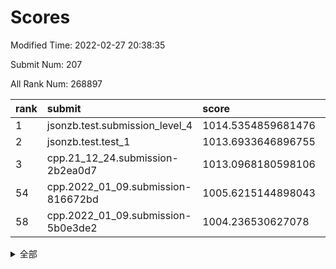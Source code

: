 # Scores

Modified Time: 2022-02-27 20:38:35

Submit Num: 207

All Rank Num: 268897

| rank |               submit               |       score        |       sigma        | pk_num |
| :--- | :--------------------------------- | :----------------- | :----------------- | :----- |
| 1    | jsonzb.test.submission_level_4     | 1014.5354859681476 | 0.8427451576613384 | 5192   |
| 2    | jsonzb.test.test_1                 | 1013.6933646896755 | 0.8274395774536333 | 5197   |
| 3    | cpp.21_12_24.submission-2b2ea0d7   | 1013.0968180598106 | 0.810490977606129  | 5194   |
| 54   | cpp.2022_01_09.submission-816672bd | 1005.6215144898043 | 0.7153404715162919 | 5200   |
| 58   | cpp.2022_01_09.submission-5b0e3de2 | 1004.236530627078  | 0.7179769262121787 | 5193   |


<details>
<summary>全部</summary>

| rank |                 submit                 |       score        |       sigma        | pk_num |
| :--- | :------------------------------------- | :----------------- | :----------------- | :----- |
| 1    | jsonzb.test.submission_level_4         | 1014.5354859681476 | 0.8427451576613384 | 5192   |
| 2    | jsonzb.test.test_1                     | 1013.6933646896755 | 0.8274395774536333 | 5197   |
| 3    | cpp.21_12_24.submission-2b2ea0d7       | 1013.0968180598106 | 0.810490977606129  | 5194   |
| 4    | gobigger.level_3.submission_level_3_38 | 1011.3767440293465 | 0.7655658831788094 | 5198   |
| 5    | gobigger.level_3.submission_level_3_19 | 1011.1393304284117 | 0.7586718150669999 | 5199   |
| 6    | gobigger.level_3.submission_level_3_40 | 1010.9699158251713 | 0.7582434791227701 | 5197   |
| 7    | gobigger.level_3.submission_level_3_7  | 1010.9168809633056 | 0.7424998405584569 | 5195   |
| 8    | gobigger.level_3.submission_level_3_42 | 1010.8552188244205 | 0.7316913238603352 | 5195   |
| 9    | gobigger.level_3.submission_level_3_3  | 1010.8502667644382 | 0.766109829746009  | 5193   |
| 10   | gobigger.level_3.submission_level_3_22 | 1010.8277264592751 | 0.7661257050267111 | 5194   |
| 11   | gobigger.level_3.submission_level_3_34 | 1010.7975160106932 | 0.740829635730749  | 5197   |
| 12   | gobigger.level_3.submission_level_3_18 | 1010.7127458600136 | 0.7821036380338552 | 5196   |
| 13   | gobigger.level_3.submission_level_3_10 | 1010.6634432053304 | 0.7435631878301998 | 5192   |
| 14   | gobigger.level_3.submission_level_3_5  | 1010.5100593743418 | 0.7895106242527945 | 5196   |
| 15   | gobigger.level_3.submission_level_3_31 | 1010.4833278021013 | 0.7530634675327577 | 5198   |
| 16   | gobigger.level_3.submission_level_3_25 | 1010.4059004074138 | 0.7725084848381085 | 5200   |
| 17   | gobigger.level_3.submission_level_3_44 | 1010.3424841241632 | 0.7876933199569687 | 5202   |
| 18   | gobigger.level_3.submission_level_3_28 | 1010.2968548912909 | 0.7743830381474882 | 5196   |
| 19   | gobigger.level_3.submission_level_3_37 | 1010.2520353280952 | 0.7403371986802789 | 5196   |
| 20   | gobigger.level_3.submission_level_3_12 | 1010.2481935215559 | 0.7481243296765157 | 5200   |
| 21   | gobigger.level_3.submission_level_3_45 | 1010.2337595262647 | 0.7417422585901058 | 5196   |
| 22   | gobigger.level_3.submission_level_3_1  | 1010.2092138611221 | 0.7765037744320512 | 5197   |
| 23   | gobigger.level_3.submission_level_3_41 | 1010.1660886342544 | 0.7498570699811427 | 5194   |
| 24   | gobigger.level_3.submission_level_3_46 | 1010.1627509566557 | 0.760692490076714  | 5193   |
| 25   | gobigger.level_3.submission_level_3_36 | 1010.0825654909389 | 0.7666678935322387 | 5197   |
| 26   | gobigger.level_3.submission_level_3_27 | 1010.0355916925334 | 0.7565082194165825 | 5194   |
| 27   | gobigger.level_3.submission_level_3_32 | 1009.9629860680976 | 0.7653497717507266 | 5196   |
| 28   | gobigger.level_3.submission_level_3_47 | 1009.9305198082072 | 0.7472036105699162 | 5195   |
| 29   | gobigger.level_3.submission_level_3_48 | 1009.9163845511209 | 0.753161238976619  | 5200   |
| 30   | gobigger.level_3.submission_level_3_15 | 1009.8230369217061 | 0.7534388249464329 | 5202   |
| 31   | gobigger.level_3.submission_level_3_9  | 1009.8218646548904 | 0.7364987646894096 | 5197   |
| 32   | gobigger.level_3.submission_level_3_39 | 1009.7390462182859 | 0.7676174500248271 | 5197   |
| 33   | gobigger.level_3.submission_level_3_24 | 1009.7000972287959 | 0.7521939020004151 | 5197   |
| 34   | gobigger.level_3.submission_level_3_4  | 1009.5880289362113 | 0.760242621409261  | 5188   |
| 35   | gobigger.level_3.submission_level_3_2  | 1009.5720883371113 | 0.726784475918537  | 5198   |
| 36   | gobigger.level_3.submission_level_3_17 | 1009.4841732931028 | 0.7569129549398154 | 5199   |
| 37   | gobigger.level_3.submission_level_3_26 | 1009.4825007140932 | 0.7711111173840295 | 5199   |
| 38   | gobigger.level_3.submission_level_3_21 | 1009.4596338158966 | 0.7455604621211125 | 5197   |
| 39   | gobigger.level_3.submission_level_3_30 | 1009.3797131389604 | 0.7463518686063869 | 5192   |
| 40   | gobigger.level_3.submission_level_3_0  | 1009.3398381522302 | 0.7574343318984302 | 5192   |
| 41   | gobigger.level_3.submission_level_3_35 | 1009.2941001677785 | 0.7490886896031613 | 5199   |
| 42   | gobigger.level_3.submission_level_3_8  | 1009.2731401988316 | 0.7639909412088319 | 5196   |
| 43   | gobigger.level_3.submission_level_3_16 | 1009.2439725155525 | 0.7650340286574686 | 5193   |
| 44   | gobigger.level_3.submission_level_3_13 | 1009.2161654266097 | 0.7467494982046016 | 5199   |
| 45   | gobigger.level_3.submission_level_3_23 | 1009.1913951262192 | 0.743212312296023  | 5193   |
| 46   | gobigger.level_3.submission_level_3_29 | 1009.1805913999356 | 0.7476951511545442 | 5198   |
| 47   | gobigger.level_3.submission_level_3_6  | 1009.1273183726636 | 0.7586552273649475 | 5200   |
| 48   | gobigger.level_3.submission_level_3_43 | 1009.113701346199  | 0.7292173014058037 | 5195   |
| 49   | gobigger.level_3.submission_level_3_20 | 1008.8416305978719 | 0.7560925872003258 | 5196   |
| 50   | gobigger.level_3.submission_level_3_14 | 1008.8374991876059 | 0.7382754502214526 | 5198   |
| 51   | gobigger.level_3.submission_level_3_11 | 1008.813413946285  | 0.7307196364875359 | 5201   |
| 52   | gobigger.level_3.submission_level_3_49 | 1008.6121122824495 | 0.7311597198799349 | 5195   |
| 53   | gobigger.level_3.submission_level_3_33 | 1008.576623691469  | 0.7549059884383307 | 5198   |
| 54   | cpp.2022_01_09.submission-816672bd     | 1005.6215144898043 | 0.7153404715162919 | 5200   |
| 55   | gobigger.level_1.submission_level_1_49 | 1004.4783250840139 | 0.7344887687025284 | 5197   |
| 56   | gobigger.level_1.submission_level_1_11 | 1004.4780897062635 | 0.7172573418550836 | 5195   |
| 57   | gobigger.level_1.submission_level_1_19 | 1004.4571717247651 | 0.7135095736094506 | 5194   |
| 58   | cpp.2022_01_09.submission-5b0e3de2     | 1004.236530627078  | 0.7179769262121787 | 5193   |
| 59   | gobigger.level_1.submission_level_1_15 | 1004.2311854103467 | 0.726554432989527  | 5197   |
| 60   | gobigger.level_1.submission_level_1_10 | 1004.1586014776309 | 0.7252024531009904 | 5196   |
| 61   | gobigger.level_1.submission_level_1_47 | 1004.079103708426  | 0.717638164630794  | 5195   |
| 62   | gobigger.level_1.submission_level_1_14 | 1004.0447439215461 | 0.7243336808149183 | 5198   |
| 63   | gobigger.level_1.submission_level_1_17 | 1004.0394904574204 | 0.7173505804391667 | 5196   |
| 64   | gobigger.level_1.submission_level_1_30 | 1003.9909626934024 | 0.7169070481249694 | 5198   |
| 65   | gobigger.level_1.submission_level_1_32 | 1003.9890110133908 | 0.7215394944257862 | 5194   |
| 66   | gobigger.level_1.submission_level_1_1  | 1003.9655122060555 | 0.7228126445765207 | 5196   |
| 67   | gobigger.level_1.submission_level_1_7  | 1003.9239322891143 | 0.7242809393467075 | 5196   |
| 68   | gobigger.level_1.submission_level_1_39 | 1003.8977440653015 | 0.729451741142561  | 5195   |
| 69   | gobigger.level_1.submission_level_1_38 | 1003.8702335974199 | 0.7249979165159278 | 5197   |
| 70   | gobigger.level_1.submission_level_1_34 | 1003.740162348989  | 0.7221754118467322 | 5199   |
| 71   | gobigger.level_1.submission_level_1_28 | 1003.6809259437438 | 0.70711883200317   | 5197   |
| 72   | gobigger.level_1.submission_level_1_40 | 1003.6324135918042 | 0.7154898421364679 | 5194   |
| 73   | gobigger.level_1.submission_level_1_24 | 1003.6210424281826 | 0.710472313198727  | 5196   |
| 74   | gobigger.level_1.submission_level_1_37 | 1003.6071263461539 | 0.7136869881717193 | 5196   |
| 75   | gobigger.level_1.submission_level_1_42 | 1003.5971428693767 | 0.7242210009910364 | 5196   |
| 76   | gobigger.level_1.submission_level_1_2  | 1003.5888456498332 | 0.7238026805290042 | 5197   |
| 77   | gobigger.level_1.submission_level_1_9  | 1003.5793737428278 | 0.7274316943388345 | 5195   |
| 78   | gobigger.level_1.submission_level_1_41 | 1003.5718301246734 | 0.7164121170868893 | 5197   |
| 79   | gobigger.level_1.submission_level_1_8  | 1003.384230542191  | 0.7062263742240931 | 5199   |
| 80   | gobigger.level_1.submission_level_1_33 | 1003.3610211800957 | 0.7085457167299166 | 5202   |
| 81   | gobigger.level_1.submission_level_1_21 | 1003.3594162258617 | 0.7182974617456225 | 5196   |
| 82   | gobigger.level_1.submission_level_1_27 | 1003.341569947179  | 0.7288455075782799 | 5196   |
| 83   | gobigger.level_1.submission_level_1_0  | 1003.2143701052971 | 0.7177646489539221 | 5197   |
| 84   | gobigger.level_1.submission_level_1_25 | 1003.0924884951072 | 0.7073870083261705 | 5196   |
| 85   | gobigger.level_1.submission_level_1_36 | 1003.0582149500615 | 0.7133470436876882 | 5197   |
| 86   | gobigger.level_1.submission_level_1_46 | 1002.9621638582825 | 0.7123562642698662 | 5198   |
| 87   | gobigger.level_1.submission_level_1_4  | 1002.961949516173  | 0.7064777245549771 | 5198   |
| 88   | gobigger.level_1.submission_level_1_13 | 1002.9477093471942 | 0.7192023102105792 | 5200   |
| 89   | gobigger.level_1.submission_level_1_26 | 1002.9463243845435 | 0.7063856904250696 | 5194   |
| 90   | gobigger.level_1.submission_level_1_43 | 1002.941878595579  | 0.7255204990615519 | 5200   |
| 91   | gobigger.level_1.submission_level_1_44 | 1002.9130428674221 | 0.7096628471483397 | 5192   |
| 92   | gobigger.level_1.submission_level_1_16 | 1002.8329198328282 | 0.7186200600134678 | 5196   |
| 93   | gobigger.level_1.submission_level_1_31 | 1002.7614576852031 | 0.7122573298703226 | 5198   |
| 94   | gobigger.level_1.submission_level_1_12 | 1002.7385184892712 | 0.7110543942740457 | 5194   |
| 95   | gobigger.level_1.submission_level_1_45 | 1002.7014629247521 | 0.7186087206336949 | 5200   |
| 96   | gobigger.level_1.submission_level_1_3  | 1002.6449244422499 | 0.7103390257201624 | 5199   |
| 97   | gobigger.level_1.submission_level_1_35 | 1002.6274372746051 | 0.7304372047730062 | 5195   |
| 98   | gobigger.level_1.submission_level_1_18 | 1002.6265808828684 | 0.7159823093190262 | 5198   |
| 99   | gobigger.level_1.submission_level_1_23 | 1002.5398648854355 | 0.7142436994616148 | 5196   |
| 100  | gobigger.level_1.submission_level_1_29 | 1002.4678591552365 | 0.7094750185338065 | 5196   |
| 101  | gobigger.level_1.submission_level_1_6  | 1002.4469229239512 | 0.7155431571060256 | 5196   |
| 102  | gobigger.level_1.submission_level_1_48 | 1002.4404547997239 | 0.7081831284364916 | 5196   |
| 103  | gobigger.level_1.submission_level_1_20 | 1002.3582199097044 | 0.7120438217809036 | 5205   |
| 104  | gobigger.level_1.submission_level_1_5  | 1002.2365626410908 | 0.7072692947759144 | 5195   |
| 105  | gobigger.level_1.submission_level_1_22 | 1002.2256510032626 | 0.7116008743252815 | 5197   |
| 106  | gobigger.random.submission_random_5    | 997.4914711680487  | 0.710365874054538  | 5197   |
| 107  | gobigger.random.submission_random_30   | 997.384718005789   | 0.7008410540158048 | 5190   |
| 108  | gobigger.random.submission_random_19   | 997.2594278628787  | 0.704274259262509  | 5197   |
| 109  | gobigger.random.submission_random_1    | 996.934222416323   | 0.7043266016032508 | 5197   |
| 110  | gobigger.random.submission_random_46   | 996.6865565194989  | 0.7130041810336861 | 5195   |
| 111  | gobigger.random.submission_random_36   | 996.6218281407348  | 0.7062413284336243 | 5193   |
| 112  | gobigger.random.submission_random_34   | 996.6163006837368  | 0.7151044002370875 | 5195   |
| 113  | gobigger.random.submission_random_18   | 996.6056077816405  | 0.7173939449227297 | 5202   |
| 114  | gobigger.random.submission_random_20   | 996.5740317600134  | 0.7116797523216452 | 5195   |
| 115  | gobigger.random.submission_random_38   | 996.5524630323919  | 0.6942042947677647 | 5197   |
| 116  | gobigger.random.submission_random_12   | 996.5479734262901  | 0.7134901191120976 | 5195   |
| 117  | gobigger.random.submission_random_43   | 996.533241407134   | 0.6979337214520211 | 5198   |
| 118  | gobigger.random.submission_random_4    | 996.4974679687815  | 0.7103045797296568 | 5191   |
| 119  | gobigger.random.submission_random_48   | 996.4310891142837  | 0.7084001156873544 | 5197   |
| 120  | gobigger.random.submission_random_28   | 996.3681870454703  | 0.6991474871172509 | 5199   |
| 121  | gobigger.random.submission_random_39   | 996.340604502314   | 0.7041686747110644 | 5195   |
| 122  | gobigger.random.submission_random_17   | 996.2859890763596  | 0.7196001599036886 | 5202   |
| 123  | gobigger.random.submission_random_11   | 996.2689778703246  | 0.7133974867513847 | 5194   |
| 124  | gobigger.random.submission_random_41   | 996.2064790901657  | 0.7180479246902285 | 5193   |
| 125  | gobigger.random.submission_random_3    | 996.1683125047178  | 0.7075573689049467 | 5192   |
| 126  | gobigger.random.submission_random_10   | 996.16662854598    | 0.7010950024353579 | 5197   |
| 127  | gobigger.random.submission_random_23   | 996.1554054834475  | 0.721323346548132  | 5193   |
| 128  | gobigger.random.submission_random_2    | 996.103755656983   | 0.7279460154900519 | 5201   |
| 129  | gobigger.random.submission_random_9    | 996.0354018226227  | 0.7175686544537506 | 5194   |
| 130  | gobigger.random.submission_random_35   | 995.9819606096098  | 0.7282418470188433 | 5194   |
| 131  | gobigger.random.submission_random_47   | 995.939464763987   | 0.7032562022330429 | 5199   |
| 132  | gobigger.random.submission_random_42   | 995.9382056133348  | 0.7163045623772657 | 5196   |
| 133  | gobigger.random.submission_random_27   | 995.937661999691   | 0.7133925342737708 | 5194   |
| 134  | gobigger.random.submission_random_32   | 995.8875987983707  | 0.7143729752103959 | 5195   |
| 135  | gobigger.random.submission_random_45   | 995.7535853997372  | 0.702119037589874  | 5191   |
| 136  | gobigger.random.submission_random_15   | 995.7296888036043  | 0.7171354452904831 | 5195   |
| 137  | gobigger.random.submission_random_44   | 995.6905729361937  | 0.7084311487323934 | 5198   |
| 138  | gobigger.random.submission_random_24   | 995.6840783501729  | 0.713515464881077  | 5203   |
| 139  | gobigger.random.submission_random_37   | 995.6217296145297  | 0.7050785356106667 | 5198   |
| 140  | gobigger.random.submission_random_16   | 995.5863186663186  | 0.71275898454693   | 5202   |
| 141  | gobigger.random.submission_random_29   | 995.5785609555932  | 0.7139650582028287 | 5195   |
| 142  | gobigger.random.submission_random_49   | 995.5137221768261  | 0.7069326675539891 | 5197   |
| 143  | gobigger.random.submission_random_7    | 995.4797132848872  | 0.7051909535179987 | 5190   |
| 144  | gobigger.random.submission_random_33   | 995.4713122929834  | 0.6943829184427355 | 5199   |
| 145  | gobigger.random.submission_random_0    | 995.4505041375083  | 0.7059836233065626 | 5190   |
| 146  | gobigger.random.submission_random_21   | 995.2429853462802  | 0.7089987888746513 | 5197   |
| 147  | gobigger.random.submission_random_22   | 995.2216323005138  | 0.7067816988170137 | 5193   |
| 148  | gobigger.random.submission_random_13   | 995.2203045171572  | 0.7257472801820536 | 5196   |
| 149  | gobigger.random.submission_random_14   | 995.1839199461524  | 0.7233331390390905 | 5191   |
| 150  | gobigger.random.submission_random_40   | 995.0889632443174  | 0.7246256226896972 | 5203   |
| 151  | gobigger.random.submission_random_6    | 995.0099936566907  | 0.726886887674955  | 5196   |
| 152  | gobigger.random.submission_random_26   | 994.9228613504273  | 0.71483595150169   | 5199   |
| 153  | gobigger.random.submission_random_8    | 994.881535146488   | 0.7235906715653382 | 5198   |
| 154  | gobigger.random.submission_random_25   | 994.5160012633221  | 0.720931135694779  | 5193   |
| 155  | gobigger.random.submission_random_31   | 994.4589435971224  | 0.7277403009273837 | 5195   |
| 156  | gobigger.level_2.submission_level_2_29 | 994.0129438961318  | 0.7307176186348596 | 5194   |
| 157  | gobigger.level_2.submission_level_2_4  | 993.8963279485163  | 0.7391723638951894 | 5191   |
| 158  | gobigger.level_2.submission_level_2_48 | 993.7660080469406  | 0.7469123781215926 | 5197   |
| 159  | gobigger.level_2.submission_level_2_19 | 993.6340876406731  | 0.7486128327081528 | 5197   |
| 160  | gobigger.level_2.submission_level_2_13 | 993.3426841274494  | 0.7422842626226759 | 5194   |
| 161  | gobigger.level_2.submission_level_2_23 | 993.2754000649381  | 0.7358195787050256 | 5196   |
| 162  | gobigger.level_2.submission_level_2_15 | 993.2368482579134  | 0.7583633696050139 | 5199   |
| 163  | gobigger.level_2.submission_level_2_38 | 993.212844158629   | 0.7434220168347897 | 5190   |
| 164  | gobigger.level_2.submission_level_2_25 | 993.1623901928313  | 0.7362270656854276 | 5199   |
| 165  | gobigger.level_2.submission_level_2_39 | 993.1393379671829  | 0.7364243246451081 | 5196   |
| 166  | gobigger.level_2.submission_level_2_30 | 993.0773119782933  | 0.7344705823079709 | 5193   |
| 167  | gobigger.level_2.submission_level_2_34 | 993.0463123853705  | 0.7517495143861395 | 5192   |
| 168  | gobigger.level_2.submission_level_2_24 | 993.0304138785247  | 0.7372137457163699 | 5194   |
| 169  | gobigger.level_2.submission_level_2_11 | 992.9526894520283  | 0.7339763152058081 | 5191   |
| 170  | gobigger.level_2.submission_level_2_17 | 992.9282894040819  | 0.7477691626520236 | 5204   |
| 171  | gobigger.level_2.submission_level_2_37 | 992.8957035605615  | 0.7282431051729333 | 5197   |
| 172  | gobigger.level_2.submission_level_2_46 | 992.8703726698602  | 0.7300992482146689 | 5191   |
| 173  | gobigger.level_2.submission_level_2_27 | 992.5338552768994  | 0.7394092373291742 | 5197   |
| 174  | gobigger.level_2.submission_level_2_33 | 992.5160429108045  | 0.7545178417515793 | 5195   |
| 175  | gobigger.level_2.submission_level_2_28 | 992.4692473992087  | 0.7478446814075104 | 5196   |
| 176  | gobigger.level_2.submission_level_2_12 | 992.3339147027857  | 0.7471022388116784 | 5198   |
| 177  | gobigger.level_2.submission_level_2_31 | 992.2532187663707  | 0.765922302689708  | 5194   |
| 178  | gobigger.level_2.submission_level_2_40 | 992.1922667288939  | 0.7356932230382891 | 5194   |
| 179  | gobigger.level_2.submission_level_2_22 | 992.0831626562621  | 0.7325694111195731 | 5195   |
| 180  | gobigger.level_2.submission_level_2_5  | 992.0094763338409  | 0.7686565060145898 | 5195   |
| 181  | gobigger.level_2.submission_level_2_18 | 991.8458790002568  | 0.7746613545767433 | 5196   |
| 182  | gobigger.level_2.submission_level_2_44 | 991.7994162314742  | 0.7525167221034771 | 5198   |
| 183  | gobigger.level_2.submission_level_2_16 | 991.7244808806729  | 0.7789261895315589 | 5197   |
| 184  | gobigger.level_2.submission_level_2_26 | 991.6750746946179  | 0.7317732279549776 | 5196   |
| 185  | gobigger.level_2.submission_level_2_42 | 991.667825156454   | 0.7446483539001504 | 5196   |
| 186  | gobigger.level_2.submission_level_2_45 | 991.6296830589662  | 0.748638230704846  | 5197   |
| 187  | gobigger.level_2.submission_level_2_2  | 991.6269988905909  | 0.760862659055635  | 5193   |
| 188  | gobigger.level_2.submission_level_2_43 | 991.6237659639296  | 0.7421774794074931 | 5193   |
| 189  | gobigger.level_2.submission_level_2_49 | 991.5724470506366  | 0.7405135584052374 | 5197   |
| 190  | gobigger.level_2.submission_level_2_35 | 991.5714859569291  | 0.7625986879098184 | 5196   |
| 191  | gobigger.level_2.submission_level_2_1  | 991.452271278988   | 0.7482093714309626 | 5192   |
| 192  | gobigger.level_2.submission_level_2_9  | 991.4016827311927  | 0.7528894095985792 | 5196   |
| 193  | gobigger.level_2.submission_level_2_21 | 991.3111942249285  | 0.7471095039266049 | 5199   |
| 194  | gobigger.level_2.submission_level_2_36 | 991.2781320543584  | 0.7701956465642439 | 5197   |
| 195  | gobigger.level_2.submission_level_2_41 | 991.2729161805671  | 0.751551510960451  | 5194   |
| 196  | gobigger.level_2.submission_level_2_32 | 991.2182935423681  | 0.7351920909686507 | 5193   |
| 197  | gobigger.level_2.submission_level_2_10 | 991.21587243801    | 0.7535910749451548 | 5193   |
| 198  | gobigger.level_2.submission_level_2_0  | 990.9221465016304  | 0.7618742787254441 | 5196   |
| 199  | gobigger.level_2.submission_level_2_14 | 990.7931083523043  | 0.7579920433866075 | 5189   |
| 200  | gobigger.level_2.submission_level_2_6  | 990.6336513602365  | 0.7663265604659618 | 5197   |
| 201  | gobigger.level_2.submission_level_2_20 | 990.5529513806864  | 0.7567800821744923 | 5192   |
| 202  | gobigger.level_2.submission_level_2_47 | 990.5010930407645  | 0.7534419754742308 | 5199   |
| 203  | gobigger.level_2.submission_level_2_8  | 990.1854835045964  | 0.7680653724021576 | 5194   |
| 204  | gobigger.level_2.submission_level_2_3  | 989.9536467407358  | 0.7731932511997484 | 5196   |
| 205  | gobigger.level_2.submission_level_2_7  | 989.7862479791529  | 0.7666481750645421 | 5198   |
| 206  | gobigger.none.submission_none_0        | 977.6187913673131  | 1.310063923790934  | 5197   |
| 207  | gobigger.none.submission_none_1        | 975.199599729472   | 1.512443884588257  | 5197   |

</details>